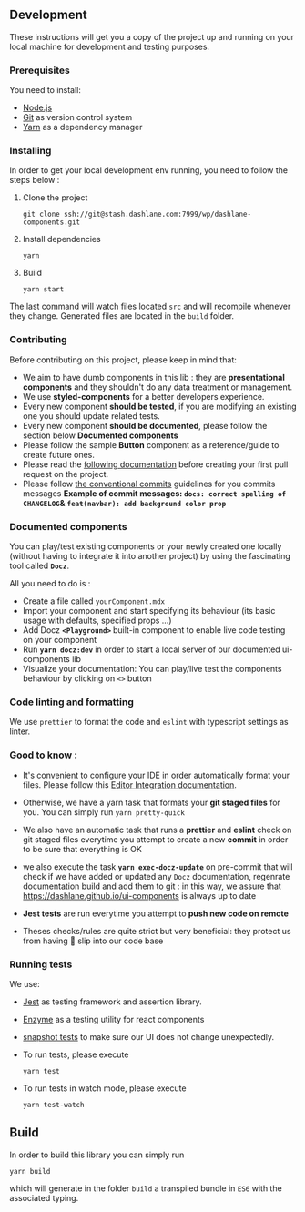 ## Development

These instructions will get you a copy of the project up and running on your local machine for development and testing purposes.

### Prerequisites

You need to install:

- [Node.js](https://nodejs.org/)
- [Git](https://git-scm.com/book/en/v2/Getting-Started-Installing-Git) as version control system
- [Yarn](https://yarnpkg.com/lang/en/docs/install/#mac-stable) as a dependency manager

### Installing

In order to get your local development env running, you need to follow the steps below :

1. Clone the project

   ```
   git clone ssh://git@stash.dashlane.com:7999/wp/dashlane-components.git
   ```

2. Install dependencies

   ```
   yarn
   ```

3. Build

   ```
   yarn start
   ```

The last command will watch files located `src` and will recompile whenever they change. Generated files are located in the `build` folder.

### Contributing

Before contributing on this project, please keep in mind that:

- We aim to have dumb components in this lib : they are <strong>presentational components</strong> and they shouldn't do any data treatment or management.
- We use <strong>styled-components</strong> for a better developers experience.
- Every new component <strong>should be tested</strong>, if you are modifying an existing one you should update related tests.
- Every new component <strong>should be documented</strong>, please follow the section below <strong>Documented components</strong>
- Please follow the sample <strong>Button</strong> component as a reference/guide to create future ones.
- Please read the [following documentation](https://confluence.dashlane.com/display/WP/Pull+requests+guidelines) before creating your first pull request on the project.
- Please follow [the conventional commits](https://www.conventionalcommits.org/en/v1.0.0-beta.2/) guidelines for you commits messages <strong>Example of commit messages: `docs: correct spelling of CHANGELOG`& `feat(navbar): add background color prop`</strong>

### Documented components

You can play/test existing components or your newly created one locally (without having to integrate it into another project) by using the fascinating tool called <strong>`Docz`</strong>.

All you need to do is :

- Create a file called `yourComponent.mdx`
- Import your component and start specifying its behaviour (its basic usage with defaults, specified props ...)
- Add Docz <strong> `<Playground>` </strong> built-in component to enable live code testing on your component
- Run <strong>`yarn docz:dev`</strong> in order to start a local server of our documented ui-components lib
- Visualize your documentation: You can play/live test the components behaviour by clicking on `<>` button

### Code linting and formatting

We use `prettier` to format the code and `eslint` with typescript settings as linter.

### Good to know :

- It's convenient to configure your IDE in order automatically format your files. Please follow this [Editor Integration documentation](https://prettier.io/docs/en/editors.html).

- Otherwise, we have a yarn task that formats your <strong>git staged files</strong> for you. You can simply run `yarn pretty-quick`

- We also have an automatic task that runs a <strong>prettier</strong> and <strong>eslint</strong> check on git staged files everytime you attempt to create a new <strong>commit</strong> in order to be sure that everything is OK

- we also execute the task <strong>`yarn exec-docz-update`</strong> on pre-commit that will check if we have added or updated any `Docz` documentation, regenrate documentation build and add them to git : in this way, we assure that https://dashlane.github.io/ui-components is always up to date

- <strong>Jest tests</strong> are run everytime you attempt to <strong>push new code on remote</strong>

- Theses checks/rules are quite strict but very beneficial: they protect us from having :poop: slip into our code base

### Running tests

We use:

- [Jest](https://jestjs.io/) as testing framework and assertion library.
- [Enzyme](https://airbnb.io/enzyme/) as a testing utility for react components
- [snapshot tests](https://jestjs.io/docs/en/snapshot-testing) to make sure our UI does not change unexpectedly.

- To run tests, please execute

  ```
  yarn test
  ```

- To run tests in watch mode, please execute

  ```
  yarn test-watch
  ```

## Build

In order to build this library you can simply run

```
yarn build
```

which will generate in the folder `build` a transpiled bundle in `ES6` with the associated typing.
